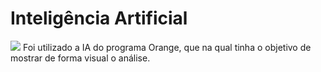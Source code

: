 # Inteligência Artificial
![](https://github.com/Samel-OP/Sprint1-SENAI_3DT/blob/main/An%C3%A1lise%20de%20sentimento%20de%20texto/Orange-Fluxos.PNG)
Foi utilizado a IA do programa Orange, que na qual tinha o objetivo de mostrar de forma visual o análise.
